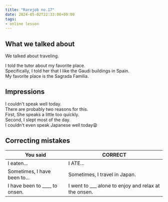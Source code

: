 ```yaml
---
title: "Rarejob no.17"
date: 2024-05-02T22:33:00+09:00
tags:
- online lesson
---
```


## What we talked about

We talked about traveling.

I told the tutor about my favorite place.  
Specifically, I told her that I like the Gaudi buildings in Spain.  
My favorite place is the Sagrada Familia.

## Impressions

I couldn't speak well today.  
There are probably two reasons for this.  
First, She speaks a little too quickly.  
Second, I slept most of the day.  
I couldn't even speak Japanese well today😩

## Correcting mistakes

| You said                                                            | CORRECT                                                                |
|---------------------------------------------------------------------|------------------------------------------------------------------------|
| I eaten... |I ATE... |
| Sometimes, I have been to... | Sometimes, I travel in Japan. |
| I have been to ____ to onsen. | I went to ___ alone to enjoy and relax at the onsen. |

